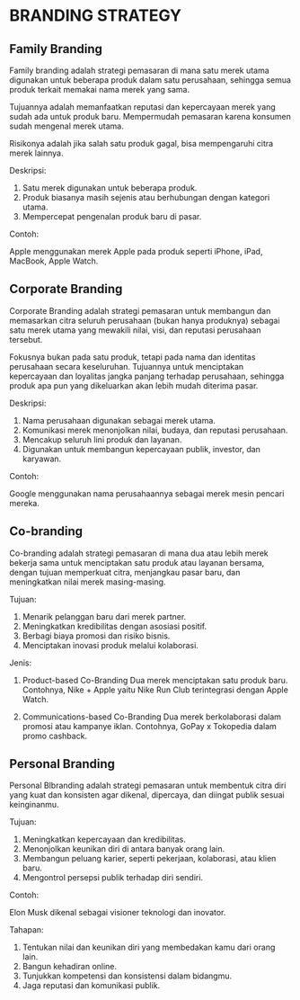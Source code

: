 # BRANDING STRATEGY

## Family Branding

Family branding adalah strategi pemasaran di mana satu merek utama digunakan untuk beberapa produk dalam satu perusahaan, sehingga semua produk terkait memakai nama merek yang sama.

Tujuannya adalah memanfaatkan reputasi dan kepercayaan merek yang sudah ada untuk produk baru. Mempermudah pemasaran karena konsumen sudah mengenal merek utama.

Risikonya adalah jika salah satu produk gagal, bisa mempengaruhi citra merek lainnya.

Deskripsi:

1. Satu merek digunakan untuk beberapa produk.
2. Produk biasanya masih sejenis atau berhubungan dengan kategori utama.
3. Mempercepat pengenalan produk baru di pasar.

Contoh:

Apple menggunakan merek Apple pada produk seperti iPhone, iPad, MacBook, Apple Watch.

## Corporate Branding

Corporate Branding adalah strategi pemasaran untuk membangun dan memasarkan citra seluruh perusahaan (bukan hanya produknya) sebagai satu merek utama yang mewakili nilai, visi, dan reputasi perusahaan tersebut.

Fokusnya bukan pada satu produk, tetapi pada nama dan identitas perusahaan secara keseluruhan. Tujuannya untuk menciptakan kepercayaan dan loyalitas jangka panjang terhadap perusahaan, sehingga produk apa pun yang dikeluarkan akan lebih mudah diterima pasar.

Deskripsi:

1. Nama perusahaan digunakan sebagai merek utama.
2. Komunikasi merek menonjolkan nilai, budaya, dan reputasi perusahaan.
3. Mencakup seluruh lini produk dan layanan.
4. Digunakan untuk membangun kepercayaan publik, investor, dan karyawan.

Contoh:

Google menggunakan nama perusahaannya sebagai merek mesin pencari mereka.

## Co-branding

Co-branding adalah strategi pemasaran di mana dua atau lebih merek bekerja sama untuk menciptakan satu produk atau layanan bersama, dengan tujuan memperkuat citra, menjangkau pasar baru, dan meningkatkan nilai merek masing-masing.

Tujuan:

1. Menarik pelanggan baru dari merek partner.
2. Meningkatkan kredibilitas dengan asosiasi positif.
3. Berbagi biaya promosi dan risiko bisnis.
4. Menciptakan inovasi produk melalui kolaborasi.

Jenis:

1. Product-based Co-Branding
Dua merek menciptakan satu produk baru.
Contohnya, Nike + Apple yaitu Nike Run Club terintegrasi dengan Apple Watch.

2. Communications-based Co-Branding
Dua merek berkolaborasi dalam promosi atau kampanye iklan.
Contohnya, GoPay x Tokopedia dalam promo cashback.

## Personal Branding

Personal Blbranding adalah strategi pemasaran untuk membentuk citra diri yang kuat dan konsisten agar dikenal, dipercaya, dan diingat publik sesuai keinginanmu.

Tujuan:

1. Meningkatkan kepercayaan dan kredibilitas.
2. Menonjolkan keunikan diri di antara banyak orang lain.
3. Membangun peluang karier, seperti pekerjaan, kolaborasi, atau klien baru.
4. Mengontrol persepsi publik terhadap diri sendiri.

Contoh:

Elon Musk dikenal sebagai visioner teknologi dan inovator.

Tahapan:

1. Tentukan nilai dan keunikan diri yang membedakan kamu dari orang lain.
2. Bangun kehadiran online.
3. Tunjukkan kompetensi dan konsistensi dalam bidangmu.
4. Jaga reputasi dan komunikasi publik.